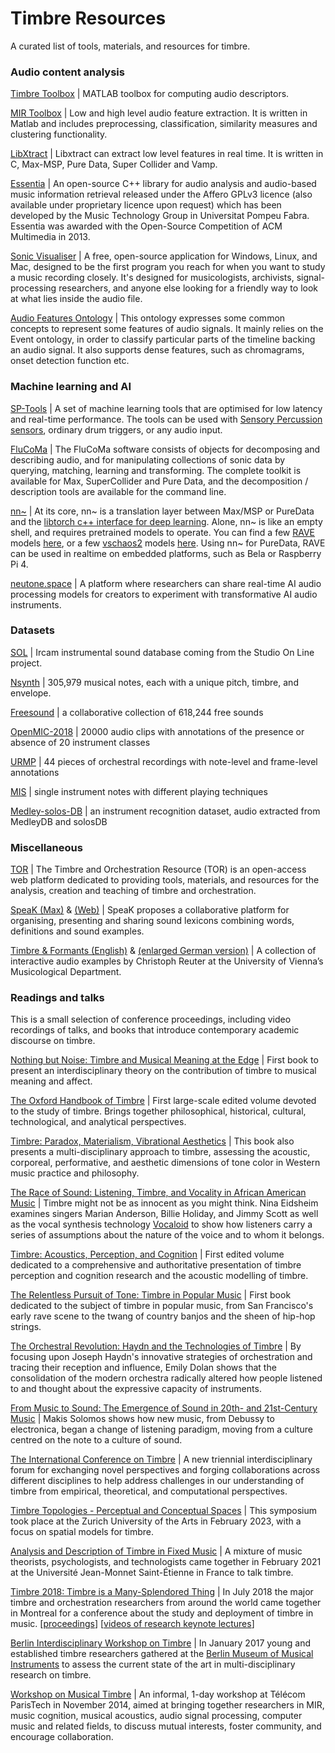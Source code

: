 # Timbre Resources

A curated list of tools, materials, and resources for timbre.

### Audio content analysis

[Timbre Toolbox](https://github.com/MPCL-McGill/TimbreToolbox-R2021a) | MATLAB toolbox for computing audio descriptors.

[MIR Toolbox](https://www.jyu.fi/hytk/fi/laitokset/mutku/en/research/materials/mirtoolbox) | Low and high level audio feature extraction. It is written in Matlab and includes preprocessing, classification, similarity measures and clustering functionality.

[LibXtract](http://jamiebullock.github.io/LibXtract/documentation/) | Libxtract can extract low level features in real time. It is written in C, Max-MSP, Pure Data, Super Collider and Vamp.

[Essentia](http://essentia.upf.edu/) | An open-source C++ library for audio analysis and audio-based music information retrieval released under the Affero GPLv3 licence (also available under proprietary licence upon request) which has been developed by the Music Technology Group in Universitat Pompeu Fabra. Essentia was awarded with the Open-Source Competition of ACM Multimedia in 2013.

[Sonic Visualiser](https://www.sonicvisualiser.org/) | A free, open-source application for Windows, Linux, and Mac, designed to be the first program you reach for when you want to study a music recording closely. It's designed for musicologists, archivists, signal-processing researchers, and anyone else looking for a friendly way to look at what lies inside the audio file.

[Audio Features Ontology](https://motools.sourceforge.net/doc/audio_features.html) | This ontology expresses some common concepts to represent some features of audio signals. It mainly relies on the Event ontology, in order to classify particular parts of the timeline backing an audio signal. It also supports dense features, such as chromagrams, onset detection function etc.

### Machine learning and AI

[SP-Tools](https://rodrigoconstanzo.com/sp-tools/) | A set of machine learning tools that are optimised for low latency and real-time performance. The tools can be used with [Sensory Percussion sensors](http://sunhou.se/), ordinary drum triggers, or any audio input.

[FluCoMa](https://www.flucoma.org/) | The FluCoMa software consists of objects for decomposing and describing audio, and for manipulating collections of sonic data by querying, matching, learning and transforming. The complete toolkit is available for Max, SuperCollider and Pure Data, and the decomposition / description tools are available for the command line.

[nn~](https://acids-ircam.github.io/nn_tilde/) | At its core, nn~ is a translation layer between Max/MSP or PureData and the [libtorch c++ interface for deep learning](https://pytorch.org/). Alone, nn~ is like an empty shell, and requires pretrained models to operate. You can find a few [RAVE](https://github.com/acids-ircam/rave) models [here](https://acids-ircam.github.io/rave_models_download), or a few [vschaos2](https://github.com/acids-ircam/vschaos2) models [here](https://www.dropbox.com/sh/avdeiza7c6bn2of/AAAGZsnRo9ZVMa0iFhouCBL-a?dl=0). Using nn~ for PureData, RAVE can be used in realtime on embedded platforms, such as Bela or Raspberry Pi 4.

[neutone.space](https://neutone.space/) | A platform where researchers can share real-time AI audio processing models for creators to experiment with transformative AI audio instruments.

### Datasets

[SOL](https://forum.ircam.fr/collections/detail/sol-instrumental-sounds-datasets/) | Ircam instrumental sound database coming from the Studio On Line project.

[Nsynth](https://magenta.tensorflow.org/datasets/nsynth) | 305,979 musical notes, each with a unique pitch, timbre, and envelope.

[Freesound](https://freesound.org/) | a collaborative collection of 618,244 free sounds

[OpenMIC-2018](https://zenodo.org/records/1432913#.W6dPeJNKjOR) | 20000 audio clips with annotations of the presence or absence of 20 instrument classes

[URMP](http://labsites.rochester.edu/air/projects/URMP.html) | 44 pieces of orchestral recordings with note-level and frame-level annotations

[MIS](https://theremin.music.uiowa.edu/MIS.html) | single instrument notes with different playing techniques

[Medley-solos-DB](https://zenodo.org/records/2582103) | an instrument recognition dataset, audio extracted from MedleyDB and solosDB

### Miscellaneous

[TOR](https://timbreandorchestration.org/) | The Timbre and Orchestration Resource (TOR) is an open-access web platform dedicated to providing tools, materials, and resources for the analysis, creation and teaching of timbre and orchestration.

[SpeaK (Max)](https://forum.ircam.fr/projects/detail/speak/) & [(Web)](https://forum.ircam.fr/projects/detail/speak-web/) | SpeaK proposes a collaborative platform for organising, presenting and sharing sound lexicons combining words, definitions and sound examples.

[Timbre & Formants (English)](https://muwidb.univie.ac.at/orchestration/) & [(enlarged German version)](https://muwiserver.synology.me/dynamic/timbremaps.htm) | A collection of interactive audio examples by Christoph Reuter at the University of Vienna’s Musicological Department.

### Readings and talks

This is a small selection of conference proceedings, including video recordings of talks, and books that introduce contemporary academic discourse on timbre.

[Nothing but Noise: Timbre and Musical Meaning at the Edge](https://global.oup.com/academic/product/nothing-but-noise-9780190495107?cc=us&lang=en&#) | First book to present an interdisciplinary theory on the contribution of timbre to musical meaning and affect.

[The Oxford Handbook of Timbre](https://academic.oup.com/edited-volume/36334) | First large-scale edited volume devoted to the study of timbre. Brings together philosophical, historical, cultural, technological, and analytical perspectives.

[Timbre: Paradox, Materialism, Vibrational Aesthetics](https://www.bloomsbury.com/uk/timbre-9781501365812/) | This book also presents a multi-disciplinary approach to timbre, assessing the acoustic, corporeal, performative, and aesthetic dimensions of tone color in Western music practice and philosophy.

[The Race of Sound: Listening, Timbre, and Vocality in African American Music](https://www.dukeupress.edu/the-race-of-sound) | Timbre might not be as innocent as you might think. Nina Eidsheim examines singers Marian Anderson, Billie Holiday, and Jimmy Scott as well as the vocal synthesis technology [Vocaloid](https://www.vocaloid.com/en/) to show how listeners carry a series of assumptions about the nature of the voice and to whom it belongs.

[Timbre: Acoustics, Perception, and Cognition](https://link.springer.com/book/10.1007/978-3-030-14832-4) | First edited volume dedicated to a comprehensive and authoritative presentation of timbre perception and cognition research and the acoustic modelling of timbre.

[The Relentless Pursuit of Tone: Timbre in Popular Music](https://global.oup.com/academic/product/the-relentless-pursuit-of-tone-9780199985227) | First book dedicated to the subject of timbre in popular music, from San Francisco's early rave scene to the twang of country banjos and the sheen of hip-hop strings.

[The Orchestral Revolution: Haydn and the Technologies of Timbre](https://www.cambridge.org/core_title/gb/434594) | By focusing upon Joseph Haydn's innovative strategies of orchestration and tracing their reception and influence, Emily Dolan shows that the consolidation of the modern orchestra radically altered how people listened to and thought about the expressive capacity of instruments.

[From Music to Sound: The Emergence of Sound in 20th- and 21st-Century Music](https://www.routledge.com/From-Music-to-Sound-The-Emergence-of-Sound-in-20th--and-21st-Century-Music/Solomos/p/book/9781032087160#:~:text=From%20Music%20to%20Sound%20is,to%20a%20culture%20of%20sound.) | Makis Solomos shows how new music, from Debussy to electronica, began a change of listening paradigm, moving from a culture centred on the note to a culture of sound.

[The International Conference on Timbre](https://timbreconference.org/) | A new triennial interdisciplinary forum for exchanging novel perspectives and forging collaborations across different disciplines to help address challenges in our understanding of timbre from empirical, theoretical, and computational perspectives.

[Timbre Topologies - Perceptual and Conceptual Spaces](https://medienarchiv.zhdk.ch/sets/scs_timbre-topologies) | This symposium took place at the Zurich University of the Arts in February 2023, with a focus on spatial models for timbre.

[Analysis and Description of Timbre in Fixed Music](https://musinf.univ-st-etienne.fr/recherches/colloque_timbre/resources.html) | A mixture of music theorists, psychologists, and technologists came together in February 2021 at the Université Jean-Monnet Saint-Étienne in France to talk timbre.

[Timbre 2018: Timbre is a Many-Splendored Thing](https://www.mcgill.ca/timbre2018/) | In July 2018 the major timbre and orchestration researchers from around the world came together in Montreal for a conference about the study and deployment of timbre in music.
[[proceedings](https://www.mcgill.ca/timbre2018/files/timbre2018/timbre2018_proceedings.pdf)] [[videos of research keynote lectures](https://www.mcgill.ca/timbre2018/program)]

[Berlin Interdisciplinary Workshop on Timbre](https://www.youtube.com/playlist?list=PL9-WvglIK10jCMN3uEs4L7_aIt6B6GV1g) | In January 2017 young and established timbre researchers gathered at the [Berlin Museum of Musical Instruments](https://www.museumsportal-berlin.de/en/museums/musikinstrumenten-museum-simpk/) to assess the current state of the art in multi-disciplinary research on timbre.

[Workshop on Musical Timbre](https://musictimbre.wp.imt.fr/) | An informal, 1-day workshop at Télécom ParisTech in November 2014, aimed at bringing together researchers in MIR, music cognition, musical acoustics, audio signal processing, computer music and related fields, to discuss mutual interests, foster community, and encourage collaboration.
